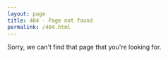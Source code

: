 ```yaml
---
layout: page
title: 404 - Page not found
permalink: /404.html
---
```


Sorry, we can't find that page that you're looking for.